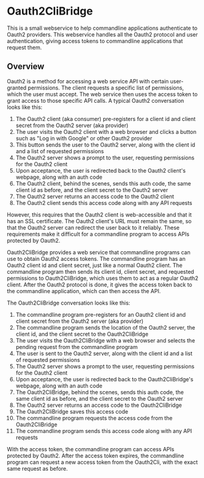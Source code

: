Oauth2CliBridge
===============

This is a small webservice to help commandline applications authenticate to Oauth2 providers. This webservice handles all the Oauth2 protocol and user authentication, giving access tokens to commandline applications that request them.

Overview
--------

Oauth2 is a method for accessing a web service API with certain user-granted permissions. The client requests a specific list of permissions, which the user must accept. The web service then uses the access token to grant access to those specific API calls.
A typical Oauth2 conversation looks like this:

1. The Oauth2 client (aka consumer) pre-registers for a client id and client secret from the Oauth2 server (aka provider)
2. The user visits the Oauth2 client with a web browser and clicks a button such as "Log in with Google" or other Oauth2 provider
3. This button sends the user to the Oauth2 server, along with the client id and a list of requested permissions
4. The Oauth2 server shows a prompt to the user, requesting permissions for the Oauth2 client
5. Upon acceptance, the user is redirected back to the Oauth2 client's webpage, along with an auth code
6. The Oauth2 client, behind the scenes, sends this auth code, the same client id as before, and the client secret to the Oauth2 server
7. The Oauth2 server returns an access code to the Oauth2 client
8. The Oauth2 client sends this access code along with any API requests

However, this requires that the Oauth2 client is web-accessible and that it has an SSL certificate. The Oauth2 client's URL must remain the same, so that the Oauth2 server can redirect the user back to it reliably. These requirements make it difficult for a commandline program to access APIs protected by Oauth2.

Oauth2CliBridge provides a web service that commandline programs can use to obtain Oauth2 access tokens. The commandline program has an Oauth2 client id and client secret, just like a normal Oauth2 client. The commandline program then sends its client id, client secret, and requested permissions to Oauth2CliBridge, which uses them to act as a regular Oauth2 client. After the Oauth2 protocol is done, it gives the access token back to the commandline application, which can then access the API.

The Oauth2CliBridge conversation looks like this:

1. The commandline program pre-registers for an Oauth2 client id and client secret from the Oauth2 server (aka provider)
2. The commandline program sends the location of the Oauth2 server, the client id, and the client secret to the Oauth2CliBridge
3. The user visits the Oauth2CliBridge with a web browser and selects the pending request from the commandline program
4. The user is sent to the Oauth2 server, along with the client id and a list of requested permissions
5. The Oauth2 server shows a prompt to the user, requesting permissions for the Oauth2 client
6. Upon acceptance, the user is redirected back to the Oauth2CliBridge's webpage, along with an auth code
7. The Oauth2CliBridge, behind the scenes, sends this auth code, the same client id as before, and the client secret to the Oauth2 server
8. The Oauth2 server returns an access code to the Oauth2CliBridge
9. The Oauth2CliBridge saves this access code
10. The commandline program requests the access code from the Oauth2CliBridge
11. The commandline program sends this access code along with any API requests

With the access token, the commandline program can access APIs protected by Oauth2. After the access token expires, the commandline program can request a new access token from the Oauth2Cli, with the exact same request as before.
